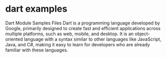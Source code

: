 # dart examples
Dart Module Samples Files
Dart is a programming language developed by Google, primarily designed to create fast and efficient applications across multiple platforms, such as web, mobile, and desktop. It is an object-oriented language with a syntax similar to other languages like JavaScript, Java, and C#, making it easy to learn for developers who are already familiar with these languages.
